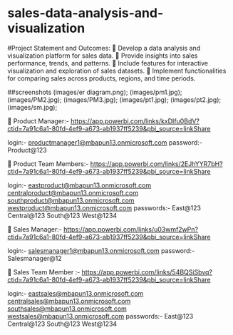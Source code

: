 # sales-data-analysis-and-visualization

#Project Statement and Outcomes: 
	Develop a data analysis and visualization platform for sales data.
	Provide insights into sales performance, trends, and patterns.
	Include features for interactive visualization and exploration of sales datasets.
	Implement functionalities for comparing sales across products, regions, and time periods.

##screenshots
(images/er diagram.png);
(images/pm1.jpg);
(images/PM2.jpg);
(images/PM3.jpg);
(images/pt1.jpg);
(images/pt2.jpg);
(images/sm.jpg);


	Product Manager:- https://app.powerbi.com/links/kxDIfu0BdV?ctid=7a91c6a1-80fd-4ef9-a673-ab1937ff5239&pbi_source=linkShare 

login:-
productmanager1@mbapun13.onmicrosoft.com
password:-
Product@123

	Product Team Members:- https://app.powerbi.com/links/2EJhYYR7bH?ctid=7a91c6a1-80fd-4ef9-a673-ab1937ff5239&pbi_source=linkShare 

login:-
eastproduct@mbapun13.onmicrosoft.com
centralproduct@mbapun13.onmicrosoft.com
southproduct@mbapun13.onmicrosoft.com
westproduct@mbapun13.onmicrosoft.com
passwords:-
East@123
Central@123
South@123
West@1234

	Sales Manager:- https://app.powerbi.com/links/u03wmf2wPn?ctid=7a91c6a1-80fd-4ef9-a673-ab1937ff5239&pbi_source=linkShare 

login:-
salesmanager1@mbapun13.onmicrosoft.com
password:-
Salesmanager@12

	Sales Team Member :- https://app.powerbi.com/links/54BQSiSbvq?ctid=7a91c6a1-80fd-4ef9-a673-ab1937ff5239&pbi_source=linkShare

login:-
eastsales@mbapun13.onmicrosoft.com
centralsales@mbapun13.onmicrosoft.com
southsales@mbapun13.onmicrosoft.com
westsales@mbapun13.onmicrosoft.com
passwords:-
 East@123
Central@123
South@123
 West@1234
